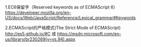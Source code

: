 1.EC6保留字（Reserved keywords as of ECMAScript 6） <https://developer.mozilla.org/en-US/docs/Web/JavaScript/Reference/Lexical_grammar#Keywords>

2.ECMAScript的严格模式(The Strict Mode of ECMAScript) <http://es5.github.io/#C> 或 <https://msdn.microsoft.com/en-us/library/br230269(v=vs.94).aspx>
